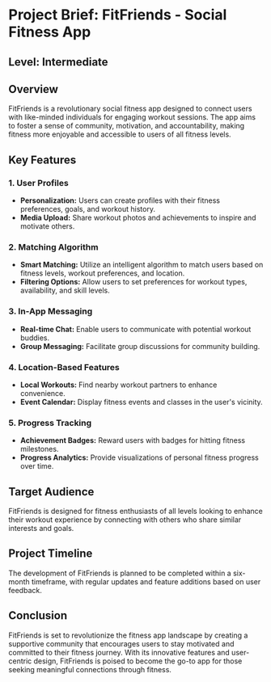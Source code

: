 # Project Brief: FitFriends - Social Fitness App
## Level: Intermediate

## Overview

FitFriends is a revolutionary social fitness app designed to connect users with like-minded individuals for engaging workout sessions. The app aims to foster a sense of community, motivation, and accountability, making fitness more enjoyable and accessible to users of all fitness levels.

## Key Features

### 1. User Profiles

- **Personalization:** Users can create profiles with their fitness preferences, goals, and workout history.
- **Media Upload:** Share workout photos and achievements to inspire and motivate others.

### 2. Matching Algorithm

- **Smart Matching:** Utilize an intelligent algorithm to match users based on fitness levels, workout preferences, and location.
- **Filtering Options:** Allow users to set preferences for workout types, availability, and skill levels.

### 3. In-App Messaging

- **Real-time Chat:** Enable users to communicate with potential workout buddies.
- **Group Messaging:** Facilitate group discussions for community building.

### 4. Location-Based Features

- **Local Workouts:** Find nearby workout partners to enhance convenience.
- **Event Calendar:** Display fitness events and classes in the user's vicinity.

### 5. Progress Tracking

- **Achievement Badges:** Reward users with badges for hitting fitness milestones.
- **Progress Analytics:** Provide visualizations of personal fitness progress over time.

## Target Audience

FitFriends is designed for fitness enthusiasts of all levels looking to enhance their workout experience by connecting with others who share similar interests and goals.

## Project Timeline

The development of FitFriends is planned to be completed within a six-month timeframe, with regular updates and feature additions based on user feedback.


## Conclusion
FitFriends is set to revolutionize the fitness app landscape by creating a supportive community that encourages users to stay motivated and committed to their fitness journey. With its innovative features and user-centric design, FitFriends is poised to become the go-to app for those seeking meaningful connections through fitness.
